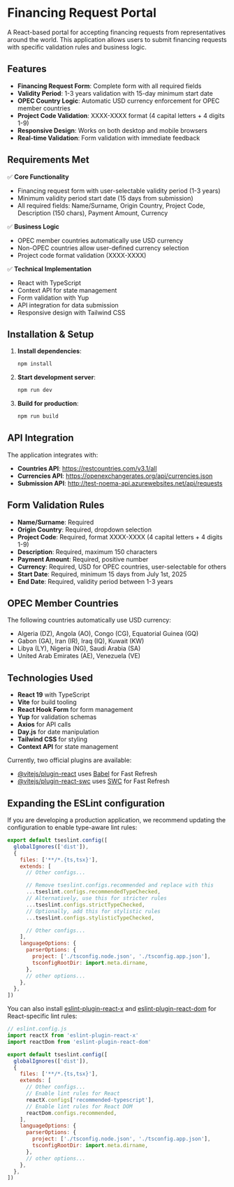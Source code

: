 # Financing Request Portal

A React-based portal for accepting financing requests from representatives around the world. This application allows users to submit financing requests with specific validation rules and business logic.

## Features

- **Financing Request Form**: Complete form with all required fields
- **Validity Period**: 1-3 years validation with 15-day minimum start date
- **OPEC Country Logic**: Automatic USD currency enforcement for OPEC member countries
- **Project Code Validation**: XXXX-XXXX format (4 capital letters + 4 digits 1-9)
- **Responsive Design**: Works on both desktop and mobile browsers
- **Real-time Validation**: Form validation with immediate feedback

## Requirements Met

✅ **Core Functionality**

- Financing request form with user-selectable validity period (1-3 years)
- Minimum validity period start date (15 days from submission)
- All required fields: Name/Surname, Origin Country, Project Code, Description (150 chars), Payment Amount, Currency

✅ **Business Logic**

- OPEC member countries automatically use USD currency
- Non-OPEC countries allow user-defined currency selection
- Project code format validation (XXXX-XXXX)

✅ **Technical Implementation**

- React with TypeScript
- Context API for state management
- Form validation with Yup
- API integration for data submission
- Responsive design with Tailwind CSS

## Installation & Setup

1. **Install dependencies**:

   ```bash
   npm install
   ```

2. **Start development server**:

   ```bash
   npm run dev
   ```

3. **Build for production**:
   ```bash
   npm run build
   ```

## API Integration

The application integrates with:

- **Countries API**: https://restcountries.com/v3.1/all
- **Currencies API**: https://openexchangerates.org/api/currencies.json
- **Submission API**: http://test-noema-api.azurewebsites.net/api/requests

## Form Validation Rules

- **Name/Surname**: Required
- **Origin Country**: Required, dropdown selection
- **Project Code**: Required, format XXXX-XXXX (4 capital letters + 4 digits 1-9)
- **Description**: Required, maximum 150 characters
- **Payment Amount**: Required, positive number
- **Currency**: Required, USD for OPEC countries, user-selectable for others
- **Start Date**: Required, minimum 15 days from July 1st, 2025
- **End Date**: Required, validity period between 1-3 years

## OPEC Member Countries

The following countries automatically use USD currency:

- Algeria (DZ), Angola (AO), Congo (CG), Equatorial Guinea (GQ)
- Gabon (GA), Iran (IR), Iraq (IQ), Kuwait (KW)
- Libya (LY), Nigeria (NG), Saudi Arabia (SA)
- United Arab Emirates (AE), Venezuela (VE)

## Technologies Used

- **React 19** with TypeScript
- **Vite** for build tooling
- **React Hook Form** for form management
- **Yup** for validation schemas
- **Axios** for API calls
- **Day.js** for date manipulation
- **Tailwind CSS** for styling
- **Context API** for state management

Currently, two official plugins are available:

- [@vitejs/plugin-react](https://github.com/vitejs/vite-plugin-react/blob/main/packages/plugin-react) uses [Babel](https://babeljs.io/) for Fast Refresh
- [@vitejs/plugin-react-swc](https://github.com/vitejs/vite-plugin-react/blob/main/packages/plugin-react-swc) uses [SWC](https://swc.rs/) for Fast Refresh

## Expanding the ESLint configuration

If you are developing a production application, we recommend updating the configuration to enable type-aware lint rules:

```js
export default tseslint.config([
  globalIgnores(['dist']),
  {
    files: ['**/*.{ts,tsx}'],
    extends: [
      // Other configs...

      // Remove tseslint.configs.recommended and replace with this
      ...tseslint.configs.recommendedTypeChecked,
      // Alternatively, use this for stricter rules
      ...tseslint.configs.strictTypeChecked,
      // Optionally, add this for stylistic rules
      ...tseslint.configs.stylisticTypeChecked,

      // Other configs...
    ],
    languageOptions: {
      parserOptions: {
        project: ['./tsconfig.node.json', './tsconfig.app.json'],
        tsconfigRootDir: import.meta.dirname,
      },
      // other options...
    },
  },
])
```

You can also install [eslint-plugin-react-x](https://github.com/Rel1cx/eslint-react/tree/main/packages/plugins/eslint-plugin-react-x) and [eslint-plugin-react-dom](https://github.com/Rel1cx/eslint-react/tree/main/packages/plugins/eslint-plugin-react-dom) for React-specific lint rules:

```js
// eslint.config.js
import reactX from 'eslint-plugin-react-x'
import reactDom from 'eslint-plugin-react-dom'

export default tseslint.config([
  globalIgnores(['dist']),
  {
    files: ['**/*.{ts,tsx}'],
    extends: [
      // Other configs...
      // Enable lint rules for React
      reactX.configs['recommended-typescript'],
      // Enable lint rules for React DOM
      reactDom.configs.recommended,
    ],
    languageOptions: {
      parserOptions: {
        project: ['./tsconfig.node.json', './tsconfig.app.json'],
        tsconfigRootDir: import.meta.dirname,
      },
      // other options...
    },
  },
])
```
